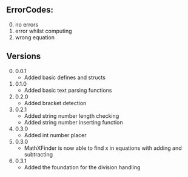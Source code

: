 ## ErrorCodes:
0. no errors
1. error whilst computing
2. wrong equation

## Versions
0. 0.0.1
    - Added basic defines and structs
1. 0.1.0
    - Added basic text parsing functions
2. 0.2.0
    - Added bracket detection
3. 0.2.1
    - Added string number length checking
    - Added string number inserting function
4. 0.3.0
    - Added int number placer
5. 0.3.0
    - MathXFinder is now able to find x in equations with adding and subtracting
6. 0.3.1
    - Added the foundation for the division handling